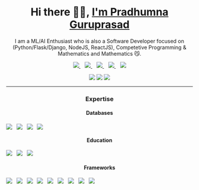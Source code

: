 <p align="center">
  <h1 align='center'>Hi there 👋🏻, <a href="https://theghoul27.github.io/PortfolioSimple/">I'm Pradhumna Guruprasad</a></h1>
  <p align="center"> I am a ML/AI Enthusiast who is also a Software Developer focused on (Python/Flask/Django, NodeJS, ReactJS), Competetive Programming & Mathematics and Mathematics 😼.</p>
</p>

<p align='center'>
<a href="https://wa.me/9035453910" target="_blank">
  <img src="https://img.shields.io/badge/WHATSAPP-%2325D366.svg?&style=for-the-badge&logo=whatsapp&logoColor=white" />
</a>&nbsp;&nbsp;
<a href="https://twitter.com/PradhumnaGP" target="_blank">
  <img src="https://img.shields.io/badge/twitter-%231DA1F2.svg?&style=for-the-badge&logo=twitter&logoColor=white" />
</a>&nbsp;&nbsp;
<a href="https://www.linkedin.com/in/pradhumnaguruprasad/" target="_blank">
  <img src="https://img.shields.io/badge/linkedin-%230077B5.svg?&style=for-the-badge&logo=linkedin&logoColor=white" />
</a>&nbsp;&nbsp;
<a href="mailto:guruprasadpradhumna@gmail.com" target="_blank">
  <img src="https://img.shields.io/badge/email me-%23D14836.svg?&style=for-the-badge&logo=gmail&logoColor=white" />
</a>&nbsp;&nbsp;
  <img src="https://gpvc.arturio.dev/TheGhoul27" />
  
  <p align = "center">
  <img src = "https://github-readme-stats.vercel.app/api?username=TheGhoul27&show_icons=true&theme=tokyonight&line_height=27">
  <img src = "https://github-readme-stats.vercel.app/api/top-langs/?username=TheGhoul27&theme=tokyonight">
  <img src = "https://github-readme-streak-stats.herokuapp.com/?user=TheGhoul27&theme=tokyonight">
  </p>

---

</p>

<p align="center">
<h3 align="center">Expertise</h3>
<h4 align="center">Databases</h4>
<a href="" target="_blank"><img align="center" src = "https://img.shields.io/badge/MySQL-005C84?style=for-the-badge&logo=mysql&logoColor=white"></a>&nbsp;&nbsp;
<a href="" target="_blank"><img align="center" src = "https://img.shields.io/badge/SQLite-07405E?style=for-the-badge&logo=sqlite&logoColor=white"></a>&nbsp;&nbsp;
<a href="" target="_blank"><img align="center" src = "https://img.shields.io/badge/MongoDB-4EA94B?style=for-the-badge&logo=mongodb&logoColor=white"></a>&nbsp;&nbsp;
<a href="" target="_blank"><img align="center" src = "https://img.shields.io/badge/PostgreSQL-316192?style=for-the-badge&logo=postgresql&logoColor=white"></a>&nbsp;&nbsp;
</br>

<h4  align="center">Education</h4>
<a href="" target="_blank"><img src = "https://img.shields.io/badge/Coursera-0056D2?style=for-the-badge&logo=Coursera&logoColor=white"></a>&nbsp;&nbsp;
<a href="" target="_blank"><img src = "https://img.shields.io/badge/Udemy-EC5252?style=for-the-badge&logo=Udemy&logoColor=white"></a>&nbsp;&nbsp;
<a href="" target="_blank"><img src = "https://img.shields.io/badge/Exercism-009CAB?style=for-the-badge&logo=exercism&logoColor=white"></a>&nbsp;&nbsp;
</br>

<h4 align="center">Frameworks</h4>
<a href="" target="_blank"><img src = "https://img.shields.io/badge/Babel-F9DC3E?style=for-the-badge&logo=babel&logoColor=white"></a>&nbsp;&nbsp;
<a href="" target="_blank"><img src = "https://img.shields.io/badge/Bootstrap-563D7C?style=for-the-badge&logo=bootstrap&logoColor=white"></a>&nbsp;&nbsp;
<a href="" target="_blank"><img src = "https://img.shields.io/badge/Django-092E20?style=for-the-badge&logo=django&logoColor=green"></a>&nbsp;&nbsp;
<a href="" target="_blank"><img src = "https://img.shields.io/badge/django%20rest-ff1709?style=for-the-badge&logo=django&logoColor=white"></a>&nbsp;&nbsp;
<a href="" target="_blank"><img src = "https://img.shields.io/badge/Electron-2B2E3A?style=for-the-badge&logo=electron&logoColor=9FEAF9"></a>&nbsp;&nbsp;
<a href="" target="_blank"><img src = "https://img.shields.io/badge/Flask-000000?style=for-the-badge&logo=flask&logoColor=white"></a>&nbsp;&nbsp;
<a href="" target="_blank"><img src = "https://img.shields.io/badge/Markdown-000000?style=for-the-badge&logo=markdown&logoColor=white"></a>&nbsp;&nbsp;
<a href="" target="_blank"><img src = "https://img.shields.io/badge/npm-CB3837?style=for-the-badge&logo=npm&logoColor=white"></a>&nbsp;&nbsp;
<a href="" target="_blank"><img src = "	https://img.shields.io/badge/React-20232A?style=for-the-badge&logo=react&logoColor=61DAFB"></a>&nbsp;&nbsp;
</br>

<!--h4 align="center"></!--h4>
<a href="" target="_blank"><img src = ""></a>&nbsp;&nbsp;
</p-->
